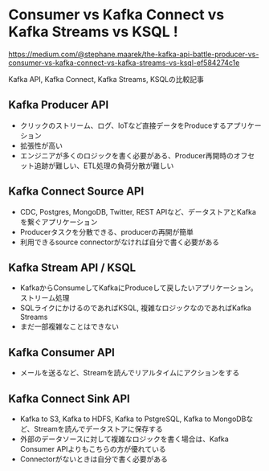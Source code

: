 Consumer vs Kafka Connect vs Kafka Streams vs KSQL !
==

https://medium.com/@stephane.maarek/the-kafka-api-battle-producer-vs-consumer-vs-kafka-connect-vs-kafka-streams-vs-ksql-ef584274c1e

Kafka API, Kafka Connect, Kafka Streams, KSQLの比較記事

## Kafka Producer API

* クリックのストリーム、ログ、IoTなど直接データをProduceするアプリケーション
* 拡張性が高い
* エンジニアが多くのロジックを書く必要がある、Producer再開時のオフセット追跡が難しい、ETL処理の負荷分散が難しい

## Kafka Connect Source API

* CDC, Postgres, MongoDB, Twitter, REST APIなど、データストアとKafkaを繋ぐアプリケーション
* Producerタスクを分散できる、producerの再開が簡単
* 利用できるsource connectorがなければ自分で書く必要がある

## Kafka Stream API / KSQL

* KafkaからConsumeしてKafkaにProduceして戻したいアプリケーション。ストリーム処理
* SQLライクにかけるのであればKSQL, 複雑なロジックなのであればKafka Streams
* まだ一部複雑なことはできない

## Kafka Consumer API

* メールを送るなど、Streamを読んでリアルタイムにアクションをする

## Kafka Connect Sink API

* Kafka to S3, Kafka to HDFS, Kafka to PstgreSQL, Kafka to MongoDBなど、Streamを読んでデータストアに保存する
* 外部のデータソースに対して複雑なロジックを書く場合は、Kafka Consumer APIよりもこちらの方が優れている
* Connectorがないときは自分で書く必要がある
